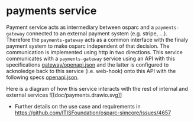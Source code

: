 # payments service

Payment service acts as intermediary between osparc and a `payments-gateway` connected to an external payment system (e.g. stripe, ...). Therefore the
`payments-gateway` acts as a common interface with the finaly payment system to make osparc independent of that decision. The communication
is implemented using http in two directions. This service communicates with a `payments-gateway` service using an API with this specifications [gateway/openapi.json](gateway/openapi.json)
and the latter is configured to acknoledge back to this service (i.e. web-hook) onto this API with the following specs [openapi.json](openapi.json).

Here is a diagram of how this service interacts with the rest of internal and external services
![[doc/payments.drawio.svg]]

- Further details on the use case and requirements in https://github.com/ITISFoundation/osparc-simcore/issues/4657
